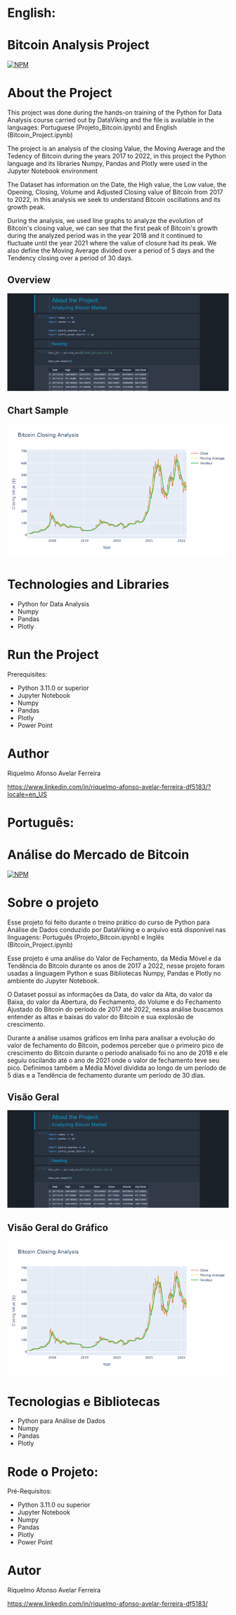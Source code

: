 # English:
# Bitcoin Analysis Project
[![NPM](https://img.shields.io/npm/l/react)](https://github.com/RiquelmoFerreira/DataAnalysisBitcoinProject/blob/main/LICENSE)

# About the Project

This project was done during the hands-on training of the Python for Data Analysis course carried out by DataViking and the file is available in the languages: Portuguese (Projeto_Bitcoin.ipynb) and English (Bitcoin_Project.ipynb)

The project is an analysis of the closing Value, the Moving Average and the Tedency of Bitcoin during the years 2017 to 2022, in this project the Python language and its libraries Numpy, Pandas and Plotly were used in the Jupyter Notebook environment

The Dataset has information on the Date, the High value, the Low value, the Opening, Closing, Volume and Adjusted Closing value of Bitcoin from 2017 to 2022, in this analysis we seek to understand Bitcoin oscillations and its growth peak.

During the analysis, we used line graphs to analyze the evolution of Bitcoin's closing value, we can see that the first peak of Bitcoin's growth during the analyzed period was in the year 2018 and it continued to fluctuate until the year 2021 where the value of closure had its peak. We also define the Moving Average divided over a period of 5 days and the Tendency closing over a period of 30 days.

## Overview
![InitialVision](https://github.com/RiquelmoFerreira/Images/blob/main/1.png)

## Chart Sample
![ChartSample](https://github.com/RiquelmoFerreira/Images/blob/main/2.png)

# Technologies and Libraries

- Python for Data Analysis
- Numpy
- Pandas
- Plotly

# Run the Project
Prerequisites:
- Python 3.11.0 or superior
- Jupyter Notebook
- Numpy
- Pandas
- Plotly
- Power Point

# Author
Riquelmo Afonso Avelar Ferreira

https://www.linkedin.com/in/riquelmo-afonso-avelar-ferreira-df5183/?locale=en_US
#

# Português:
# Análise do Mercado de Bitcoin
[![NPM](https://img.shields.io/npm/l/react)](https://github.com/RiquelmoFerreira/DataAnalysisBitcoinProject/blob/main/LICENSE)

# Sobre o projeto

Esse projeto foi feito durante o treino prático do curso de Python para Análise de Dados conduzido por DataViking e o arquivo está disponível nas linguagens: Português (Projeto_Bitcoin.ipynb) e Inglês (Bitcoin_Project.ipynb)

Esse projeto é uma análise do Valor de Fechamento, da Média Móvel e da Tendência do Bitcoin durante os anos de 2017 a 2022, nesse projeto foram usadas a linguagem Python e suas Bibliotecas Numpy, Pandas e Plotly no ambiente do Jupyter Notebook.

O Dataset possui as informações da Data, do valor da Alta, do valor da Baixa, do valor da Abertura, do Fechamento, do Volume e do Fechamento Ajustado do Bitcoin do período de 2017 até 2022, nessa análise buscamos entender as altas e baixas do valor do Bitcoin e sua explosão de crescimento.

Durante a análise usamos gráficos em linha para analisar a evolução do valor de fechamento do Bitcoin, podemos perceber que o primeiro pico de crescimento do Bitcoin durante o período analisado foi no ano de 2018 e ele seguiu oscilando até o ano de 2021 onde o valor de fechamento teve seu pico. Definimos também a Média Móvel dividida ao longo de um período de 5 dias e a Tendência de fechamento durante um período de 30 dias.

## Visão Geral
![VisaoGeral](https://github.com/RiquelmoFerreira/Images/blob/main/1.png)

## Visão Geral do Gráfico
![GraficoGeral](https://github.com/RiquelmoFerreira/Images/blob/main/2.png)

# Tecnologias e Bibliotecas
- Python para Análise de Dados
- Numpy
- Pandas
- Plotly

# Rode o Projeto:
Pré-Requisitos:
- Python 3.11.0 ou superior
- Jupyter Notebook
- Numpy
- Pandas
- Plotly
- Power Point

# Autor
Riquelmo Afonso Avelar Ferreira

https://www.linkedin.com/in/riquelmo-afonso-avelar-ferreira-df5183/
